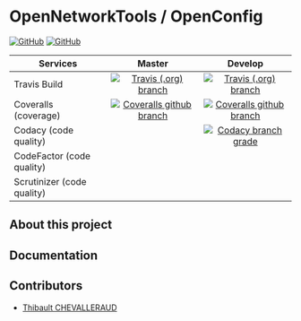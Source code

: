 # OpenNetworkTools / OpenConfig
[![GitHub](https://img.shields.io/github/license/OpenNetworkTools/OpenConfig.svg?style=plastic)](https://github.com/OpenNetworkTools/OpenConfig/blob/master/LICENSE.md)
[![GitHub](https://img.shields.io/github/release/OpenNetworkTools/OpenConfig.svg?style=plastic)](https://github.com/OpenNetworkTools/OpenConfig)

Services | Master | Develop
--- | :---: | :---:
Travis Build | [![Travis (.org) branch](https://img.shields.io/travis/OpenNetworkTools/OpenConfig/master.svg?style=plastic)](https://travis-ci.org/OpenNetworkTools/open-config/branches) | [![Travis (.org) branch](https://img.shields.io/travis/OpenNetworkTools/OpenConfig/develop.svg?style=plastic)](https://travis-ci.org/OpenNetworkTools/open-config/branches)
Coveralls (coverage) | [![Coveralls github branch](https://img.shields.io/coveralls/github/OpenNetworkTools/OpenConfig/master.svg?style=plastic)](https://coveralls.io/github/OpenNetworkTools/OpenConfig) | [![Coveralls github branch](https://img.shields.io/coveralls/github/OpenNetworkTools/OpenConfig/develop.svg?style=plastic)](https://coveralls.io/github/OpenNetworkTools/OpenConfig)
Codacy (code quality) | | [![Codacy branch grade](https://img.shields.io/codacy/grade/36c0fe7ce20f442a939689f793b197be/master.svg?style=plastic)](https://app.codacy.com/project/tchevalleraud/open-network-tools/dashboard)
CodeFactor (code quality) | |
Scrutinizer (code quality) | |

## About this project
## Documentation
## Contributors

- [Thibault CHEVALLERAUD](https://github.com/tchevalleraud)